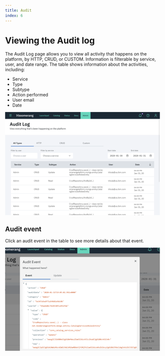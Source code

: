 ```yaml
---
title: Audit
index: 6
---
```


# Viewing the Audit log

The Audit Log page allows you to view all activity that happens on the platform, by HTTP, CRUD, or CUSTOM. Information is filterable by service, user, and date range. The table shows information about the activities, including:

- Service
- Type
- Subtype
- Action performed
- User email
- Date

![Audit Log Overview](./assets/img/audit/boomerang-introduction-admin-auditlog-overview.png)

## Audit event

Click an audit event in the table to see more details about that event.

![Audit Log Event](./assets/img/audit/boomerang-introduction-admin-auditlog-event.png)
